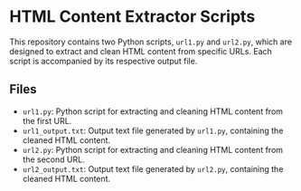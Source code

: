# HTML Content Extractor Scripts

This repository contains two Python scripts, `url1.py` and `url2.py`, which are designed to extract and clean HTML content from specific URLs. Each script is accompanied by its respective output file.

## Files

- `url1.py`: Python script for extracting and cleaning HTML content from the first URL.
- `url1_output.txt`: Output text file generated by `url1.py`, containing the cleaned HTML content.
- `url2.py`: Python script for extracting and cleaning HTML content from the second URL.
- `url2_output.txt`: Output text file generated by `url2.py`, containing the cleaned HTML content.
